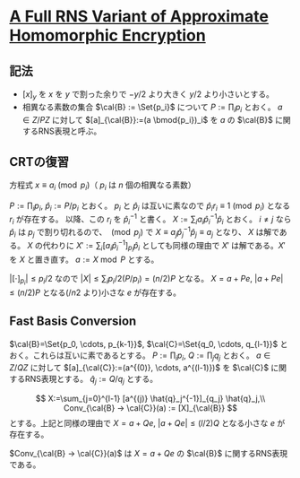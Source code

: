 # [A Full RNS Variant of Approximate Homomorphic Encryption](https://eprint.iacr.org/2018/931)

## 記法
- $[x]_y$ を $x$ を $y$ で割った余りで $-y/2$ より大きく $y/2$ より小さいとする。
- 相異なる素数の集合 $\cal{B} := \Set{p_i}$ について $P:=\prod_i p_i$ とおく。
$a \in Z/PZ$ に対して $[a]_{\cal{B}}:=(a \bmod{p_i})_i$ を $a$ の $\cal{B}$ に関するRNS表現と呼ぶ。
## CRTの復習

方程式 $x \equiv a_i \pmod{p_i}$（ $p_i$ は $n$ 個の相異なる素数）

$P:=\prod_i p_i$, $\hat{p}_i := P/p_i$ とおく。
$p_i$ と $\hat{p}_i$ は互いに素なので $\hat{p}_i r_i \equiv 1 \pmod{p_i}$ となる $r_i$ が存在する。
以降、この $r_i$ を $\hat{p}_i^{-1}$ と書く。
$X := \sum_i a_i \hat{p}_i^{-1} \hat{p}_i$ とおく。
$i \neq j$ なら $\hat{p}_i$ は $p_j$ で割り切れるので、 $\pmod{p_j}$ で $X \equiv a_j \hat{p}_j^{-1} \hat{p}_j \equiv a_j$ となり、 $X$ は解である。
$X$ の代わりに $X':=\sum_i [a_i \hat{p}_i^{-1}]_{p_i} \hat{p}_i$ としても同様の理由で $X'$ は解である。$X'$ を $X$ と置き直す。 $a := X \bmod{P}$ とする。

$|[\cdot]_{p_i}| \le p_i/2$ なので $|X| \le \sum_i p_i/2 (P/p_i) = (n/2)P$ となる。
$X=a+Pe$, $|a+Pe| \le (n/2)P$ となる($/n2$ より)小さな $e$ が存在する。


## Fast Basis Conversion
$\cal{B}=\Set{p_0, \cdots, p_{k-1}}$, $\cal{C}=\Set{q_0, \cdots, q_{l-1}}$ とおく。これらは互いに素であるとする。 $P:=\prod_i p_i$, $Q:=\prod_j q_j$ とおく。 $a \in Z/QZ$ に対して $[a]_{\cal{C}}:=(a^{(0)}, \cdots, a^{(l-1)})$ を $\cal{C}$ に関するRNS表現とする。
$\hat{q}_j:=Q/q_j$ とする。

$$
X:=\sum_{j=0}^{l-1} [a^{(j)} \hat{q}_j^{-1}]_{q_j} \hat{q}_j,\\
Conv_{\cal{B} → \cal{C}}(a) := [X]_{\cal{B}}
$$
とする。上記と同様の理由で $X=a+Qe$, $|a+Qe| \le (l/2)Q$ となる小さな $e$ が存在する。

$Conv_{\cal{B} → \cal{C}}(a)$ は $X=a+Qe$ の $\cal{B}$ に関するRNS表現である。

